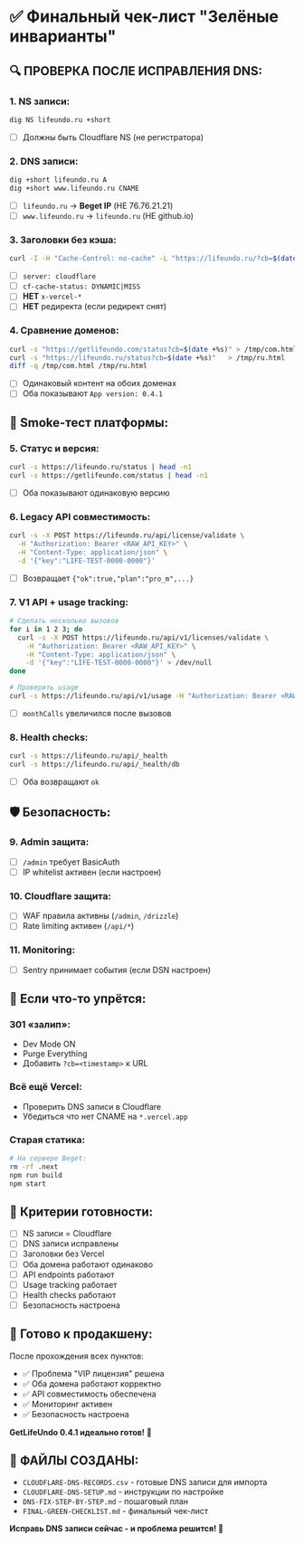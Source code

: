 # ✅ Финальный чек-лист "Зелёные инварианты"

## **🔍 ПРОВЕРКА ПОСЛЕ ИСПРАВЛЕНИЯ DNS:**

### **1. NS записи:**
```bash
dig NS lifeundo.ru +short
```
- [ ] Должны быть Cloudflare NS (не регистратора)

### **2. DNS записи:**
```bash
dig +short lifeundo.ru A
dig +short www.lifeundo.ru CNAME
```
- [ ] `lifeundo.ru` → **Beget IP** (НЕ 76.76.21.21)
- [ ] `www.lifeundo.ru` → `lifeundo.ru` (НЕ github.io)

### **3. Заголовки без кэша:**
```bash
curl -I -H "Cache-Control: no-cache" -L "https://lifeundo.ru/?cb=$(date +%s)"
```
- [ ] `server: cloudflare`
- [ ] `cf-cache-status: DYNAMIC|MISS`
- [ ] **НЕТ** `x-vercel-*`
- [ ] **НЕТ** редиректа (если редирект снят)

### **4. Сравнение доменов:**
```bash
curl -s "https://getlifeundo.com/status?cb=$(date +%s)" > /tmp/com.html
curl -s "https://lifeundo.ru/status?cb=$(date +%s)"   > /tmp/ru.html
diff -q /tmp/com.html /tmp/ru.html
```
- [ ] Одинаковый контент на обоих доменах
- [ ] Оба показывают `App version: 0.4.1`

## **🧪 Smoke-тест платформы:**

### **5. Статус и версия:**
```bash
curl -s https://lifeundo.ru/status | head -n1
curl -s https://getlifeundo.com/status | head -n1
```
- [ ] Оба показывают одинаковую версию

### **6. Legacy API совместимость:**
```bash
curl -s -X POST https://lifeundo.ru/api/license/validate \
  -H "Authorization: Bearer <RAW_API_KEY>" \
  -H "Content-Type: application/json" \
  -d '{"key":"LIFE-TEST-0000-0000"}'
```
- [ ] Возвращает `{"ok":true,"plan":"pro_m",...}`

### **7. V1 API + usage tracking:**
```bash
# Сделать несколько вызовов
for i in 1 2 3; do
  curl -s -X POST https://lifeundo.ru/api/v1/licenses/validate \
    -H "Authorization: Bearer <RAW_API_KEY>" \
    -H "Content-Type: application/json" \
    -d '{"key":"LIFE-TEST-0000-0000"}' > /dev/null
done

# Проверить usage
curl -s https://lifeundo.ru/api/v1/usage -H "Authorization: Bearer <RAW_API_KEY>"
```
- [ ] `monthCalls` увеличился после вызовов

### **8. Health checks:**
```bash
curl -s https://lifeundo.ru/api/_health
curl -s https://lifeundo.ru/api/_health/db
```
- [ ] Оба возвращают `ok`

## **🛡️ Безопасность:**

### **9. Admin защита:**
- [ ] `/admin` требует BasicAuth
- [ ] IP whitelist активен (если настроен)

### **10. Cloudflare защита:**
- [ ] WAF правила активны (`/admin`, `/drizzle`)
- [ ] Rate limiting активен (`/api/*`)

### **11. Monitoring:**
- [ ] Sentry принимает события (если DSN настроен)

## **🚨 Если что-то упрётся:**

### **301 «залип»:**
- Dev Mode ON
- Purge Everything
- Добавить `?cb=<timestamp>` к URL

### **Всё ещё Vercel:**
- Проверить DNS записи в Cloudflare
- Убедиться что нет CNAME на `*.vercel.app`

### **Старая статика:**
```bash
# На сервере Beget:
rm -rf .next
npm run build
npm start
```

## **🎯 Критерии готовности:**

- [ ] NS записи = Cloudflare
- [ ] DNS записи исправлены
- [ ] Заголовки без Vercel
- [ ] Оба домена работают одинаково
- [ ] API endpoints работают
- [ ] Usage tracking работает
- [ ] Health checks работают
- [ ] Безопасность настроена

## **🎉 Готово к продакшену:**

После прохождения всех пунктов:
- ✅ Проблема "VIP лицензия" решена
- ✅ Оба домена работают корректно
- ✅ API совместимость обеспечена
- ✅ Мониторинг активен
- ✅ Безопасность настроена

**GetLifeUndo 0.4.1 идеально готов! 🚀**

## **📁 ФАЙЛЫ СОЗДАНЫ:**

- `CLOUDFLARE-DNS-RECORDS.csv` - готовые DNS записи для импорта
- `CLOUDFLARE-DNS-SETUP.md` - инструкции по настройке
- `DNS-FIX-STEP-BY-STEP.md` - пошаговый план
- `FINAL-GREEN-CHECKLIST.md` - финальный чек-лист

**Исправь DNS записи сейчас - и проблема решится! 🚨**

